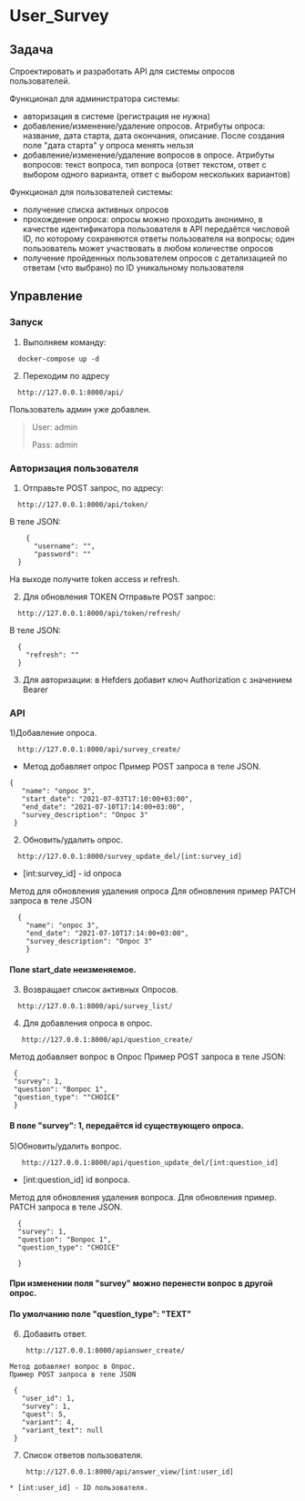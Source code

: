 

# User_Survey
## Задача ##
Cпроектировать и разработать API для системы опросов пользователей.

Функционал для администратора системы:

- авторизация в системе (регистрация не нужна)
- добавление/изменение/удаление опросов. Атрибуты опроса: название, дата старта, дата окончания, описание. После создания поле "дата старта" у опроса менять нельзя
- добавление/изменение/удаление вопросов в опросе. Атрибуты вопросов: текст вопроса, тип вопроса (ответ текстом, ответ с выбором одного варианта, ответ с выбором нескольких вариантов)

Функционал для пользователей системы:

- получение списка активных опросов
- прохождение опроса: опросы можно проходить анонимно, в качестве идентификатора пользователя в API передаётся числовой ID, по которому сохраняются ответы пользователя на вопросы; один пользователь может участвовать в любом количестве опросов
- получение пройденных пользователем опросов с детализацией по ответам (что выбрано) по ID уникальному пользователя
## Управление ##
### Запуск ###

1) Выполняем команду: 
```
  docker-compose up -d
 ```
    
2) Переходим по адресу
```
  http://127.0.0.1:8000/api/
  ```
  Пользователь админ уже добавлен.
 >User: admin
 >
 >Pass: admin
### Авторизация пользователя ###
1) Отправьте POST запрос, по адресу:
```
  http://127.0.0.1:8000/api/token/
```
В теле JSON:
```
    {
      "username": "",
      "password": ""
  }
```
На выходе получите token access  и refresh. 

2) Для обновления TOKEN
 Отправьте POST запрос:
```
  http://127.0.0.1:8000/api/token/refresh/
```
 В теле JSON:
```
  {
    "refresh": ""
  }
```
3) Для авторизации:
 в Hefders добавит ключ Authorization с значением Bearer <token  access>
### API ###

1)Добавление опроса.

 ```   
   http://127.0.0.1:8000/api/survey_create/
```    
  * Метод добавляет опрос
   Пример POST запроса в теле JSON.  
   ```
   {
      "name": "опрос 3",
      "start_date": "2021-07-03T17:10:00+03:00",
      "end_date": "2021-07-10T17:14:00+03:00",
      "survey_description": "Опрос 3"
    }
 ```
2) Обновить/удалить опрос.
 ```
   http://127.0.0.1:8000/survey_update_del/[int:survey_id]
 ```
   * [int:survey_id] - id опроса
    
  Метод для обновления удаления опроса
  Для обновления пример PATCH запроса в теле JSON
  ```
    {
      "name": "опрос 3",
      "end_date": "2021-07-10T17:14:00+03:00",
      "survey_description": "Опрос 3"
      }
   ```

  #### Поле start_date неизменяемое. ####

3)  Возвращает список активных  Опросов.
```
  http://127.0.0.1:8000/api/survey_list/
```   

4) Для добавления опроса в опрос.
```
   http://127.0.0.1:8000/api/question_create/
```  
   Метод добавляет вопрос в Опрос
   Пример POST запроса в теле JSON:
   ```
    {
    "survey": 1,
    "question": "Вопрос 1",
    "question_type": ""CHOICE"
    }
   ```
   #### В поле "survey": 1, передаётся id существующего опроса. ####
5)Обновить/удалить вопрос.
 ```
    http://127.0.0.1:8000/api/question_update_del/[int:question_id]
 ```
   * [int:question_id] id вопроса.
    
   Метод для обновления удаления вопроса.
   Для обновления пример.
   PATCH запроса в теле JSON.
  ```
    {
    "survey": 1,
    "question": "Вопрос 1",
    "question_type": "CHOICE"

    }
  ```
  #### При изменении поля "survey" можно перенести вопрос в другой опрос.
  #### По умолчанию поле "question_type": "TEXT" ####
  
 
6) Добавить ответ.
```
    http://127.0.0.1:8000/apianswer_create/
 ```
    Метод добавляет вопрос в Опрос.
    Пример POST запроса в теле JSON
   ```
    {
      "user_id": 1,
      "survey": 1,
      "quest": 5,
      "variant": 4,
      "variant_text": null
    }
   ```
7) Список ответов пользователя.
```
    http://127.0.0.1:8000/api/answer_view/[int:user_id]
```  
    * [int:user_id] - ID пользователя.
